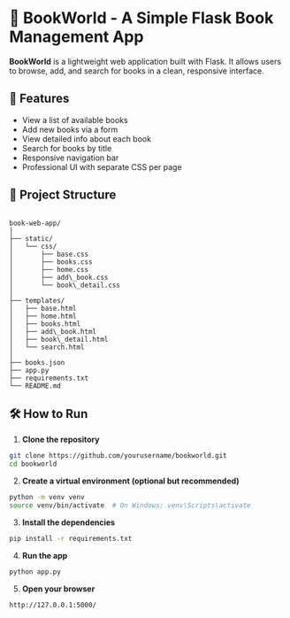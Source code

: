# 📘 BookWorld - A Simple Flask Book Management App

**BookWorld** is a lightweight web application built with Flask. It allows users to browse, add, and search for books in a clean, responsive interface.

## 🚀 Features

- View a list of available books
- Add new books via a form
- View detailed info about each book
- Search for books by title
- Responsive navigation bar
- Professional UI with separate CSS per page

## 📁 Project Structure

```

book-web-app/
│
├── static/
│   └── css/
│       ├── base.css
│       ├── books.css
│       ├── home.css
│       ├── add\_book.css
│       └── book\_detail.css
│
├── templates/
│   ├── base.html
│   ├── home.html
│   ├── books.html
│   ├── add\_book.html
│   ├── book\_detail.html
│   └── search.html
│
├── books.json
├── app.py
├── requirements.txt
└── README.md

````

## 🛠 How to Run

1. **Clone the repository**

```bash
git clone https://github.com/yourusername/bookworld.git
cd bookworld
````

2. **Create a virtual environment (optional but recommended)**

```bash
python -m venv venv
source venv/bin/activate  # On Windows: venv\Scripts\activate
```

3. **Install the dependencies**

```bash
pip install -r requirements.txt
```

4. **Run the app**

```bash
python app.py
```

5. **Open your browser**

```
http://127.0.0.1:5000/
```


